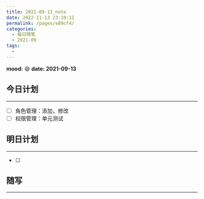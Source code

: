```yaml
---
title: 2021-09-13_note
date: 2022-11-13 23:10:11
permalink: /pages/e89cf4/
categories:
  - 每日随笔
  - 2021-09
tags:
  - 
---
```

**mood:** :smile:  																		**date: 2021-09-13**  
## 今日计划  
------
- [ ]  角色管理：添加，修改
- [ ]  权限管理：单元测试
## 明日计划  
------
- [ ]  
## 随写 
------
